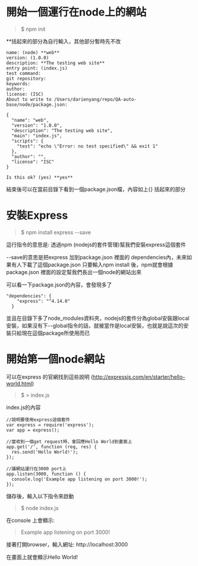 # 開始一個運行在node上的網站
> $ npm init

**括起來的部分為自行輸入，其他部分暫時先不改

```
name: (node) **web**
version: (1.0.0) 
description: **The testing web site**
entry point: (index.js) 
test command: 
git repository: 
keywords: 
author: 
license: (ISC) 
About to write to /Users/darienyang/repo/QA-auto-base/node/package.json:

{
  "name": "web",
  "version": "1.0.0",
  "description": "The testing web site",
  "main": "index.js",
  "scripts": {
    "test": "echo \"Error: no test specified\" && exit 1"
  },
  "author": "",
  "license": "ISC"
}

Is this ok? (yes) **yes**
```

結束後可以在當前目錄下看到一個package.json檔，內容如上{} 括起來的部分

# 安裝Express
> $ npm install express --save

這行指令的意思是: 透過npm (nodejs的套件管理)幫我們安裝express這個套件

--save的意思是把express 加到package.json 裡面的 dependencies內，未來如果有人下載了這個package.json 只要輸入npm install 後，npm就會根據package.json 裡面的設定幫我們長出一個node的網站出來

可以看一下package.json的內容，會發現多了
```
"dependencies": {
    "express": "^4.14.0"
  }
```

並且在目錄下多了node_modules資料夾，nodejs的套件分為global安裝跟local安裝，如果沒有下--global指令的話，就被當作是local安裝，也就是說這次的安裝只給現在這個package所使用而已

# 開始第一個node網站
可以在express 的官網找到這些說明
(http://expressjs.com/en/starter/hello-world.html)
> $ > index.js

index.js的內容
```
//說明要使用express這個套件
var express = require('express');
var app = express();

//當收到一個get request時，會回應Hello World到畫面上
app.get('/', function (req, res) {
  res.send('Hello World!');
});

//讓網站運行在3000 port上
app.listen(3000, function () {
  console.log('Example app listening on port 3000!');
});
```

儲存後，輸入以下指令來啟動
> $ node index.js

在console 上會顯示: 
> Example app listening on port 3000!

接著打開browser，輸入網址: http://localhost:3000

在畫面上就會顯示Hello World!







